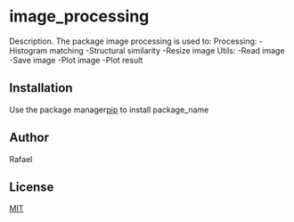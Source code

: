 # image_processing

Description.
The package image processing is used to:
  Processing:
    -Histogram matching
    -Structural similarity
    -Resize image
   Utils:
    -Read image
    -Save image
    -Plot image
    -Plot result
    
    
## Installation

Use the package manager[pip](https://pypi.org/project/package-name-final/) to install package_name

## Author
Rafael

## License
[MIT](https://choosealicense.com/licenses/mit/)
